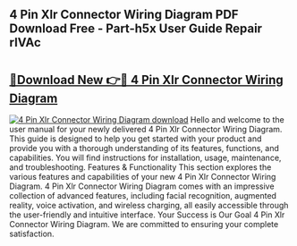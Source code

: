 ## 4 Pin Xlr Connector Wiring Diagram PDF Download Free - Part-h5x User Guide Repair rIVAc

# <h2><a href="http://dfmzgxh.blite.top/?on=4+Pin+Xlr+Connector+Wiring+Diagram">🔗Download New 👉🔴 4 Pin Xlr Connector Wiring Diagram</a></h2>

[![4 Pin Xlr Connector Wiring Diagram download](https://i.imgur.com/lujVjoI.png)](http://dfmzgxh.blite.top/?on=4+Pin+Xlr+Connector+Wiring+Diagram)
Hello and welcome to the user manual for your newly delivered 4 Pin Xlr Connector Wiring Diagram. This guide is designed to help you get started with your product and provide you with a thorough understanding of its features, functions, and capabilities. You will find instructions for installation, usage, maintenance, and troubleshooting. Features & Functionality This section explores the various features and capabilities of your new 4 Pin Xlr Connector Wiring Diagram. 4 Pin Xlr Connector Wiring Diagram comes with an impressive collection of advanced features, including facial recognition, augmented reality, voice activation, and wireless charging, all easily accessible through the user-friendly and intuitive interface. Your Success is Our Goal 4 Pin Xlr Connector Wiring Diagram. We are committed to ensuring your complete satisfaction.
